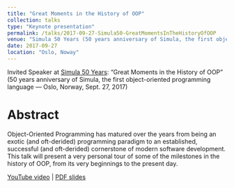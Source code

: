 ```yaml
---
title: "Great Moments in the History of OOP"
collection: talks
type: "Keynote presentation"
permalink: /talks/2017-09-27-Simula50-GreatMomentsInTheHistoryOfOOP
venue: "Simula 50 Years (50 years anniversary of Simula, the first object-oriented programming language)"
date: 2017-09-27
location: "Oslo, Noway"
---
```


Invited Speaker at [Simula 50 Years](https://www.mn.uio.no/ifi/personer/vit/dag/simula67/50years/): “Great Moments in the History of OOP” (50 years anniversary of Simula, the first object-oriented programming language — Oslo, Norway, Sept. 27, 2017)

# Abstract

Object-Oriented Programming has matured over the years from being an exotic (and oft-derided) programming paradigm to an established, successful (and oft-derided) cornerstone of modern software development. This talk will present a very personal tour of some of the milestones in the history of OOP, from its very beginnings to the present day.

[YouTube video](https://youtu.be/UMEP3whl8qU)
| [PDF slides](/files/slides/2017-09-27-Simula50-GreatMomentsInTheHistoryOfOOP.pdf)

